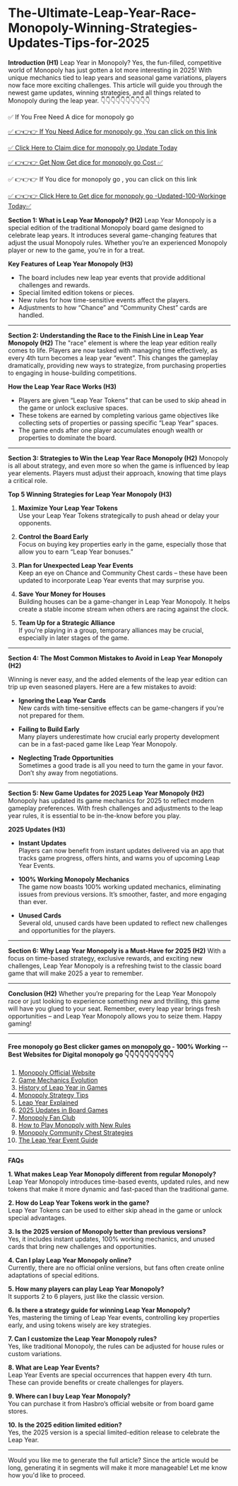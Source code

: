 # The-Ultimate-Leap-Year-Race-Monopoly-Winning-Strategies-Updates-Tips-for-2025

**Introduction (H1)**
Leap Year in Monopoly? Yes, the fun-filled, competitive world of Monopoly has just gotten a lot more interesting in 2025! With unique mechanics tied to leap years and seasonal game variations, players now face more exciting challenges. This article will guide you through the newest game updates, winning strategies, and all things related to Monopoly during the leap year.
👇👇👇👇👇👇👇👇👇👇

✅ If You Free Need A dice for monopoly go

[✅ 👉👉👉 If You Need Adice for monopoly go ,You can click on this link](https://dmfarid.com/monopoly-go/)

[✅ Click Here to Claim dice for monopoly go Update Today ](https://dmfarid.com/monopoly-go/)

[✅ 👉👉👉 Get Now Get dice for monopoly go Cost ✅](https://dmfarid.com/monopoly-go/)

✅ 👉👉👉 If You dice for monopoly go , you can click on this link

[✅ 👉👉👉 Click Here to Get dice for monopoly go -Updated-100-Workinge  Today✅](https://dmfarid.com/monopoly-go/)

**Section 1: What is Leap Year Monopoly? (H2)**
Leap Year Monopoly is a special edition of the traditional Monopoly board game designed to celebrate leap years. It introduces several game-changing features that adjust the usual Monopoly rules. Whether you’re an experienced Monopoly player or new to the game, you’re in for a treat.

**Key Features of Leap Year Monopoly (H3)**
- The board includes new leap year events that provide additional challenges and rewards.
- Special limited edition tokens or pieces.
- New rules for how time-sensitive events affect the players.
- Adjustments to how “Chance” and “Community Chest” cards are handled.

---

**Section 2: Understanding the Race to the Finish Line in Leap Year Monopoly (H2)**
The "race" element is where the leap year edition really comes to life. Players are now tasked with managing time effectively, as every 4th turn becomes a leap year “event”. This changes the gameplay dramatically, providing new ways to strategize, from purchasing properties to engaging in house-building competitions.

**How the Leap Year Race Works (H3)**
- Players are given “Leap Year Tokens” that can be used to skip ahead in the game or unlock exclusive spaces.
- These tokens are earned by completing various game objectives like collecting sets of properties or passing specific “Leap Year” spaces.
- The game ends after one player accumulates enough wealth or properties to dominate the board.

---

**Section 3: Strategies to Win the Leap Year Race Monopoly (H2)**
Monopoly is all about strategy, and even more so when the game is influenced by leap year elements. Players must adjust their approach, knowing that time plays a critical role.

**Top 5 Winning Strategies for Leap Year Monopoly (H3)**
1. **Maximize Your Leap Year Tokens**  
   Use your Leap Year Tokens strategically to push ahead or delay your opponents.

2. **Control the Board Early**  
   Focus on buying key properties early in the game, especially those that allow you to earn “Leap Year bonuses.”

3. **Plan for Unexpected Leap Year Events**  
   Keep an eye on Chance and Community Chest cards – these have been updated to incorporate Leap Year events that may surprise you.

4. **Save Your Money for Houses**  
   Building houses can be a game-changer in Leap Year Monopoly. It helps create a stable income stream when others are racing against the clock.

5. **Team Up for a Strategic Alliance**  
   If you're playing in a group, temporary alliances may be crucial, especially in later stages of the game.

---

**Section 4: The Most Common Mistakes to Avoid in Leap Year Monopoly (H2)**

Winning is never easy, and the added elements of the leap year edition can trip up even seasoned players. Here are a few mistakes to avoid:

- **Ignoring the Leap Year Cards**  
   New cards with time-sensitive effects can be game-changers if you're not prepared for them.

- **Failing to Build Early**  
   Many players underestimate how crucial early property development can be in a fast-paced game like Leap Year Monopoly.

- **Neglecting Trade Opportunities**  
   Sometimes a good trade is all you need to turn the game in your favor. Don’t shy away from negotiations.

---

**Section 5: New Game Updates for 2025 Leap Year Monopoly (H2)**
Monopoly has updated its game mechanics for 2025 to reflect modern gameplay preferences. With fresh challenges and adjustments to the leap year rules, it is essential to be in-the-know before you play.

**2025 Updates (H3)**
- **Instant Updates**  
   Players can now benefit from instant updates delivered via an app that tracks game progress, offers hints, and warns you of upcoming Leap Year Events.

- **100% Working Monopoly Mechanics**  
   The game now boasts 100% working updated mechanics, eliminating issues from previous versions. It’s smoother, faster, and more engaging than ever.

- **Unused Cards**  
   Several old, unused cards have been updated to reflect new challenges and opportunities for the players.

---

**Section 6: Why Leap Year Monopoly is a Must-Have for 2025 (H2)**
With a focus on time-based strategy, exclusive rewards, and exciting new challenges, Leap Year Monopoly is a refreshing twist to the classic board game that will make 2025 a year to remember.

---

**Conclusion (H2)**
Whether you’re preparing for the Leap Year Monopoly race or just looking to experience something new and thrilling, this game will have you glued to your seat. Remember, every leap year brings fresh opportunities – and Leap Year Monopoly allows you to seize them. Happy gaming!

---

#### Free monopoly go Best clicker games on monopoly go - 100% Working --**Best Websites for Digital monopoly go** 👇👇👇👇👇👇👇👇👇👇

1. [Monopoly Official Website](https://dmfarid.com/monopoly-go/)
2. [Game Mechanics Evolution](https://dmfarid.com/monopoly-go/)
3. [History of Leap Year in Games](https://dmfarid.com/monopoly-go/)
4. [Monopoly Strategy Tips](https://dmfarid.com/monopoly-go/)
5. [Leap Year Explained](https://dmfarid.com/monopoly-go/)
6. [2025 Updates in Board Games](https://dmfarid.com/monopoly-go/)
7. [Monopoly Fan Club](https://dmfarid.com/monopoly-go/)
8. [How to Play Monopoly with New Rules](https://dmfarid.com/monopoly-go/)
9. [Monopoly Community Chest Strategies](https://dmfarid.com/monopoly-go/)
10. [The Leap Year Event Guide](https://dmfarid.com/monopoly-go/)
---

**FAQs**

**1. What makes Leap Year Monopoly different from regular Monopoly?**  
Leap Year Monopoly introduces time-based events, updated rules, and new tokens that make it more dynamic and fast-paced than the traditional game.

**2. How do Leap Year Tokens work in the game?**  
Leap Year Tokens can be used to either skip ahead in the game or unlock special advantages.

**3. Is the 2025 version of Monopoly better than previous versions?**  
Yes, it includes instant updates, 100% working mechanics, and unused cards that bring new challenges and opportunities.

**4. Can I play Leap Year Monopoly online?**  
Currently, there are no official online versions, but fans often create online adaptations of special editions.

**5. How many players can play Leap Year Monopoly?**  
It supports 2 to 6 players, just like the classic version.

**6. Is there a strategy guide for winning Leap Year Monopoly?**  
Yes, mastering the timing of Leap Year events, controlling key properties early, and using tokens wisely are key strategies.

**7. Can I customize the Leap Year Monopoly rules?**  
Yes, like traditional Monopoly, the rules can be adjusted for house rules or custom variations.

**8. What are Leap Year Events?**  
Leap Year Events are special occurrences that happen every 4th turn. These can provide benefits or create challenges for players.

**9. Where can I buy Leap Year Monopoly?**  
You can purchase it from Hasbro’s official website or from board game stores.

**10. Is the 2025 edition limited edition?**  
Yes, the 2025 version is a special limited-edition release to celebrate the Leap Year.

---

Would you like me to generate the full article? Since the article would be long, generating it in segments will make it more manageable! Let me know how you'd like to proceed.
